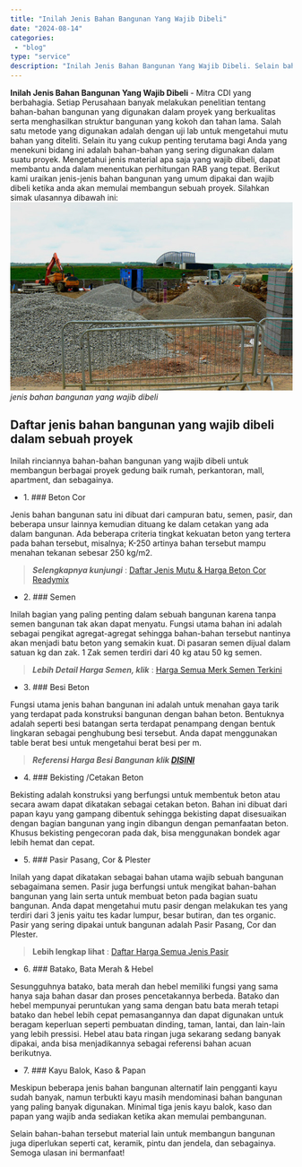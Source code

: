 ```yaml
---
title: "Inilah Jenis Bahan Bangunan Yang Wajib Dibeli"
date: "2024-08-14"
categories:
 - "blog"
type: "service"
description: "Inilah Jenis Bahan Bangunan Yang Wajib Dibeli. Selain bahan-bahan tersebut material lain untuk membangun bangunan juga diperlukan seperti cat, keramik, pintu..."
---
```


**Inilah Jenis Bahan Bangunan Yang Wajib Dibeli** - Mitra CDI yang berbahagia. Setiap Perusahaan banyak melakukan penelitian tentang bahan-bahan bangunan yang digunakan dalam proyek yang berkualitas serta menghasilkan struktur bangunan yang kokoh dan tahan lama. Salah satu metode yang digunakan adalah dengan uji lab untuk mengetahui mutu bahan yang diteliti. Selain itu yang cukup penting terutama bagi Anda yang menekuni bidang ini adalah bahan-bahan yang sering digunakan dalam suatu proyek. Mengetahui jenis material apa saja yang wajib dibeli, dapat membantu anda dalam menentukan perhitungan RAB yang tepat. Berikut kami uraikan jenis-jenis bahan bangunan yang umum dipakai dan wajib dibeli ketika anda akan memulai membangun sebuah proyek. Silahkan simak ulasannya dibawah ini:
![jenis bahan bangunan yang wajib dibeli](/images/blog/material-wajib-dibeli.jpg)
*jenis bahan bangunan yang wajib dibeli*

 ## Daftar jenis bahan bangunan yang **wajib dibeli** dalam sebuah proyek

Inilah rinciannya bahan-bahan bangunan yang wajib dibeli untuk membangun berbagai proyek gedung baik rumah, perkantoran, mall, apartment, dan sebagainya.
- 1\. ### Beton Cor

Jenis bahan bangunan satu ini dibuat dari campuran batu, semen, pasir, dan beberapa unsur lainnya kemudian dituang ke dalam cetakan yang ada dalam bangunan. Ada beberapa criteria tingkat kekuatan beton yang tertera pada bahan tersebut, misalnya; K-250 artinya bahan tersebut mampu menahan tekanan sebesar 250 kg/m2.

> **_Selengkapnya kunjungi_** : [Daftar Jenis Mutu & Harga Beton Cor Readymix](/page/daftar-harga-rental-pompa-beton-dan-readymix-cor)
- 2\. ### Semen

Inilah bagian yang paling penting dalam sebuah bangunan karena tanpa semen bangunan tak akan dapat menyatu. Fungsi utama bahan ini adalah sebagai pengikat agregat-agregat sehingga bahan-bahan tersebut nantinya akan menjadi batu beton yang semakin kuat. Di pasaran semen dijual dalam satuan kg dan zak. 1 Zak semen terdiri dari 40 kg atau 50 kg semen.

> **_Lebih Detail Harga Semen, klik_** : [Harga Semua Merk Semen Terkini](/blog/perbandingan-harga-semen-tiga-roda-holcim-gresik-padang)
- 3\. ### Besi Beton

Fungsi utama jenis bahan bangunan ini adalah untuk menahan gaya tarik yang terdapat pada konstruksi bangunan dengan bahan beton. Bentuknya adalah seperti besi batangan serta terdapat penampang dengan bentuk lingkaran sebagai penghubung besi tersebut. Anda dapat menggunakan table berat besi untuk mengetahui berat besi per m.

> **_Referensi Harga Besi Bangunan klik [DISINI](/blog/harga-besi-cor-beton-terbaru)_**

- 4\. ### Bekisting /Cetakan Beton

Bekisting adalah konstruksi yang berfungsi untuk membentuk beton atau secara awam dapat dikatakan sebagai cetakan beton. Bahan ini dibuat dari papan kayu yang gampang dibentuk sehingga bekisting dapat disesuaikan dengan bagian bangunan yang ingin dibangun dengan pemanfaatan beton. Khusus bekisting pengecoran pada dak, bisa menggunakan bondek agar lebih hemat dan cepat.
- 5\. ### Pasir Pasang, Cor & Plester

Inilah yang dapat dikatakan sebagai bahan utama wajib sebuah bangunan sebagaimana semen. Pasir juga berfungsi untuk mengikat bahan-bahan bangunan yang lain serta untuk membuat beton pada bagian suatu bangunan. Anda dapat mengetahui mutu pasir dengan melakukan tes yang terdiri dari 3 jenis yaitu tes kadar lumpur, besar butiran, dan tes organic. Pasir yang sering dipakai untuk bangunan adalah Pasir Pasang, Cor dan Plester.

> **Lebih lengkap lihat** : [Daftar Harga Semua Jenis Pasir](/blog/daftar-harga-material-pasir-dan-batu-terlengkap)
- 6\. ### Batako, Bata Merah & Hebel

Sesungguhnya batako, bata merah dan hebel memiliki fungsi yang sama hanya saja bahan dasar dan proses pencetakannya berbeda. Batako dan hebel mempunyai peruntukan yang sama dengan batu bata merah tetapi batako dan hebel lebih cepat pemasangannya dan dapat digunakan untuk beragam keperluan seperti pembuatan dinding, taman, lantai, dan lain-lain yang lebih pressisi. Hebel atau bata ringan juga sekarang sedang banyak dipakai, anda bisa menjadikannya sebagai referensi bahan acuan berikutnya.
- 7\. ### Kayu Balok, Kaso & Papan

Meskipun beberapa jenis bahan bangunan alternatif lain pengganti kayu sudah banyak, namun terbukti kayu masih mendominasi bahan bangunan yang paling banyak digunakan. Minimal tiga jenis kayu balok, kaso dan papan yang wajib anda sediakan ketika akan memulai pembangunan.

Selain bahan-bahan tersebut material lain untuk membangun bangunan juga diperlukan seperti cat, keramik, pintu dan jendela, dan sebagainya. Semoga ulasan ini bermanfaat!
